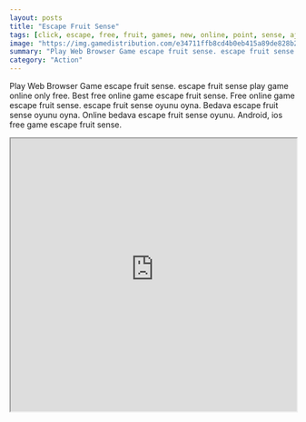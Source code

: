 ```yaml
---
layout: posts
title: "Escape Fruit Sense"
tags: [click, escape, free, fruit, games, new, online, point, sense, ajaz, games, outdoor, free, online, games, oyna, game, free, games, play, play, games]
image: "https://img.gamedistribution.com/e34711ffb8cd4b0eb415a89de828b213.jpg"
summary: "Play Web Browser Game escape fruit sense. escape fruit sense play game online only free. Best free online game escape fruit sense. Free online game escape fruit sense. escape fruit sense oyunu oyna. Bedava escape fruit sense oyunu oyna. Online bedava escape fruit sense oyunu. Android, ios free game escape fruit sense."
category: "Action"
---
```


Play Web Browser Game escape fruit sense. escape fruit sense play game online only free. Best free online game escape fruit sense. Free online game escape fruit sense. escape fruit sense oyunu oyna. Bedava escape fruit sense oyunu oyna. Online bedava escape fruit sense oyunu. Android, ios free game escape fruit sense.

<iframe width="100%" height="480px;" src="https://flash.gamedistribution.com?game=e34711ffb8cd4b0eb415a89de828b213"></iframe>